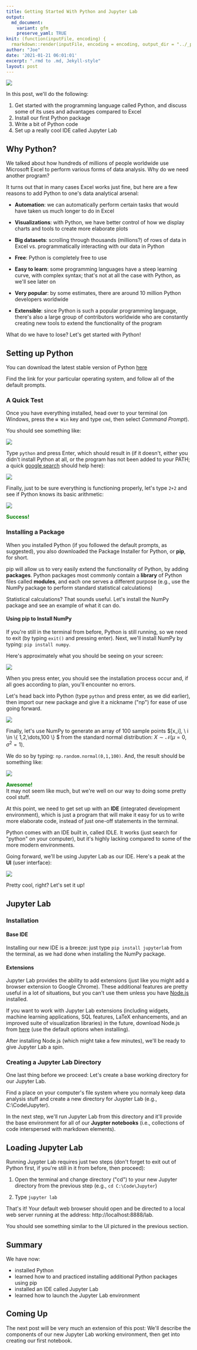 ```yaml
---
title: Getting Started With Python and Jupyter Lab
output:
  md_document:
    variant: gfm
    preserve_yaml: TRUE
knit: (function(inputFile, encoding) {
  rmarkdown::render(inputFile, encoding = encoding, output_dir = "../_posts") })
author: "Joe"
date: '2021-01-21 06:01:01'
excerpt: ".rmd to .md, Jekyll-style"
layout: post
---
```


![](/images/python-jupyter.png)

In this post, we'll do the following:

1. Get started with the programming language called Python, and discuss some of its uses and advantages compared to Excel
2. Install our first Python package
3. Write a bit of Python code
4. Set up a really cool IDE called Jupyter Lab

## Why Python?

We talked about how hundreds of millions of people worldwide use Microsoft Excel to perform various forms of data analysis. Why do we need another program?

It turns out that in many cases Excel works just fine, but here are a few reasons to add Python to one's data analytical arsenal:

- **Automation**: we can automatically perform certain tasks that would have taken us much longer to do in Excel   

- **Visualizations**: with Python, we have better control of how we display charts and tools to create more elaborate plots

- **Big datasets**: scrolling through thousands (millions?) of rows of data in Excel vs. programmatically interacting with our data in Python

- **Free**: Python is completely free to use

- **Easy to learn**: some programming languages have a steep learning curve, with complex syntax; that's not at all the case with Python, as we'll see later on  

- **Very popular**: by some estimates, there are around 10 million Python developers worldwide

- **Extensible**: since Python is such a popular programming language, there's also a large group of contributors worldwide who are constantly creating new tools to extend the functionality of the program

What do we have to lose? Let's get started with Python!

## Setting up Python

You can download the latest stable version of Python <a href = "https://www.python.org/downloads/">here</a>

Find the link for your particular operating system, and follow all of the default prompts.

### A Quick Test

Once you have everything installed, head over to your terminal (on Windows, press the `⊞ Win` key and type `cmd`, then select *Command Prompt*).

You should see something like:

![](\images\cmd.png)

Type `python` and press Enter, which should result in (if it doesn't, either you didn't install Python at all, or the program has not been added to your PATH; a quick <a class = "post" href = "https://www.google.com/search?sxsrf=ALeKk02k37KuZe-GXFmpBlwWNXtuQXMgAQ%3A1611245768430&source=hp&ei=yKgJYPiFF4iL5wL4mKv4Dg&q=adding+python+to+path&oq=adding+python+&gs_lcp=CgZwc3ktYWIQAxgAMgUIABDJAzICCAAyAggAMgIIADICCAAyAggAMgIIADICCAAyAggAMgIIADoICAAQsQMQgwE6CAguELEDEIMBOgsILhCxAxDHARCjAjoFCC4QsQM6EQguELEDEMcBEKMCEMkDEJMCOg4ILhCxAxCDARDHARCjAjoFCAAQsQM6AgguOgsILhCxAxDJAxCTAjoFCC4QkwI6DQguELEDEMcBEKMCEAo6CwgAELEDEIMBEMkDUOANWK0dYOgkaABwAHgAgAFxiAGsCpIBBDExLjOYAQCgAQGqAQdnd3Mtd2l6&sclient=psy-ab">google search</a> should help here):

![](\images\python.png)

Finally, just to be sure everything is functioning properly, let's type `2+2` and see if Python knows its basic arithmetic:

![](\images\2+2.png)

<b><font color = "green">Success!</font></b>

### Installing a Package

When you installed Python (if you followed the default prompts, as suggested), you also downloaded the Package Installer for Python, or **pip**, for short.

pip will allow us to very easily extend the functionality of Python, by adding **packages**. Python packages most commonly contain a **library** of Python files called **modules**, and each one serves a different purpose (e.g., use the NumPy package to perform standard statistical calculations)

Statistical calculations? That sounds useful. Let's install the NumPy package and see an example of what it can do.

#### Using pip to Install NumPy

If you're still in the terminal from before, Python is still running, so we need to exit (by typing `exit()` and pressing enter). Next, we'll install NumPy by typing: `pip install numpy`.

Here's approximately what you should be seeing on your screen:

![](\images\numpy.png)

When you press enter, you should see the installation process occur and, if all goes according to plan, you'll encounter no errors.

Let's head back into Python (type `python` and press enter, as we did earlier), then import our new package and give it a nickname ("np") for ease of use going forward.

![](\images\import.png)

Finally, let's use NumPy to generate an array of $100$ sample points $[x_i], \ i \in \\{ 1,2,\dots,100 \\} $ from the standard normal distribution: $X \sim \mathcal{N}(\mu = 0, \sigma^2 = 1)$.

We do so by typing: `np.random.normal(0,1,100)`. And, the result should be something like:

![](\images\array.png)

<font color = "green"> <b>Awesome!</b> </font>
<br>
It may not seem like much, but we're well on our way to doing some pretty cool stuff.

At this point, we need to get set up with an **IDE** (integrated development environment), which is just a program that will make it easy for us to write more elaborate code, instead of just one-off statements in the terminal.

Python comes with an IDE built in, called IDLE. It works (just search for "python" on your computer), but it's highly lacking compared to some of the more modern environments.

Going forward, we'll be using Jupyter Lab as our IDE. Here's a peak at the **UI** (user interface):

![](\images\jupyter-lab.png)

Pretty cool, right? Let's set it up!

## Jupyter Lab

### Installation

#### Base IDE

Installing our new IDE is a breeze: just type `pip install jupyterlab` from the terminal, as we had done when installing the NumPy package.

#### Extensions

Jupyter Lab provides the ability to add extensions (just like you might add a browser extension to Google Chrome). These additional features are pretty useful in a lot of situations, but you can't use them unless you have <a class = "post" href = "https://nodejs.org/en/about/">Node.js</a> installed.

If you want to work with Jupyter Lab extensions (including widgets, machine learning applications, SQL features, LaTeX enhancements, and an improved suite of visualization libraries) in the future, download Node.js from <a class = "post" href =  "https://nodejs.org/en/download/">here</a> (use the default options when installing).

After installing Node.js (which might take a few minutes), we'll be ready to give Jupyter Lab a spin.

### Creating a Jupyter Lab Directory

One last thing before we proceed: Let's create a base working directory for our Jupyter Lab.

Find a place on your computer's file system where you normaly keep data analysis stuff and create a new directory for Juypter Lab (e.g., C:\Code\Jupyter).

In the next step, we'll run Jupyter Lab from this directory and it'll provide the base environment for all of our **Juypter notebooks** (i.e., collections of code interspersed with markdown elements).

## Loading Jupyter Lab

Running Juypter Lab requires just two steps (don't forget to exit out of Python first, if you're still in it from before, then proceed):

1. Open the terminal and change directory ("cd") to your new Jupyter directory from the previous step (e.g., `cd C:\Code\Jupyter`)

2. Type `jupyter lab`

That's it! Your default web browser should open and be directed to a local web server running at the address: http://localhost:8888/lab.

You should see something similar to the UI pictured in the previous section.

## Summary

We have now:

- installed Python
- learned how to and practiced installing additional Python packages using pip
- installed an IDE called Jupyter Lab
- learned how to launch the Jupyter Lab environment

## Coming Up

The next post will be very much an extension of this post: We'll describe the components of our new Jupyter Lab working environment, then get into creating our first notebook.
